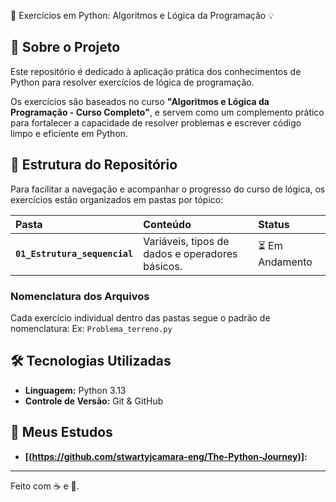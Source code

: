 🐍 Exercícios em Python: Algoritmos e Lógica da Programação 💡

## 🚀 Sobre o Projeto

Este repositório é dedicado à aplicação prática dos conhecimentos de Python para resolver exercícios de lógica de programação.

Os exercícios são baseados no curso **"Algoritmos e Lógica da Programação - Curso Completo"**, e servem como um complemento prático para fortalecer a capacidade de resolver problemas e escrever código limpo e eficiente em Python.

## 📂 Estrutura do Repositório

Para facilitar a navegação e acompanhar o progresso do curso de lógica, os exercícios estão organizados em pastas por tópico:

| Pasta                         | Conteúdo                                        | Status          |
| :---------------------------- | :---------------------------------------------- | :-------------- |
| **`01_Estrutura_sequencial`** | Variáveis, tipos de dados e operadores básicos. | ⏳ Em Andamento |

### Nomenclatura dos Arquivos

Cada exercício individual dentro das pastas segue o padrão de nomenclatura:
Ex: `Problema_terreno.py`

## 🛠️ Tecnologias Utilizadas

- **Linguagem:** Python 3.13
- **Controle de Versão:** Git & GitHub

## 🔗 Meus Estudos

- **[(https://github.com/stwartyjcamara-eng/The-Python-Journey)]:**

---

Feito com ☕ e 🐍.
